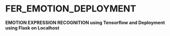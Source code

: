 # FER_EMOTION_DEPLOYMENT

**EMOTION EXPRESSION RECOGNITION using Tensorflow and Deployment using Flask on Localhost**
